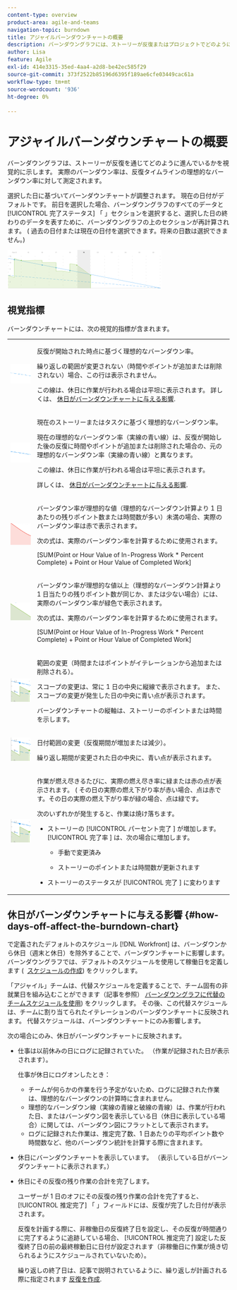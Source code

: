 ```yaml
---
content-type: overview
product-area: agile-and-teams
navigation-topic: burndown
title: アジャイルバーンダウンチャートの概要
description: バーンダウングラフには、ストーリーが反復またはプロジェクトでどのように進行しているかが視覚的に表示されます。 実際のバーンダウン率は、反復またはプロジェクトタイムラインの理想的なバーンダウン率に対して測定されます。
author: Lisa
feature: Agile
exl-id: 414e3315-35ed-4aa4-a2d8-be42ec585f29
source-git-commit: 373f2522b85196d6395f189ae6cfe03449cac61a
workflow-type: tm+mt
source-wordcount: '936'
ht-degree: 0%

---
```


# アジャイルバーンダウンチャートの概要

バーンダウングラフは、ストーリーが反復を通じてどのように進んでいるかを視覚的に示します。 実際のバーンダウン率は、反復タイムラインの理想的なバーンダウン率に対して測定されます。

選択した日に基づいてバーンダウンチャートが調整されます。 現在の日付がデフォルトです。 前日を選択した場合、バーンダウングラフのすべてのデータと [!UICONTROL 完了ステータス] 「 」セクションを選択すると、選択した日の終わりのデータを表すために、バーンダウングラフの上のセクションが再計算されます。 ( 過去の日付または現在の日付を選択できます。将来の日数は選択できません。)

![](assets/agile-iteration-burndown-350x88.png)

## 視覚指標

バーンダウンチャートには、次の視覚的指標が含まれます。

<table style="table-layout:auto"> 
 <col> 
 <col> 
 <tbody> 
  <tr> 
   <td role="rowheader"> <img src="assets/agile-iteration-burndown-dottedblue.png" alt=""> </td> 
   <td> <p>反復が開始された時点に基づく理想的なバーンダウン率。</p> <p>繰り返しの範囲が変更されない（時間やポイントが追加または削除されない）場合、この行は表示されません。</p> <p>この線は、休日に作業が行われる場合は平坦に表示されます。 詳しくは、 <a title="アジャイルバーンダウンチャートの使用" href="#how-days-off-affect-the-burndown-chart" class="MCXref xref">休日がバーンダウンチャートに与える影響</a>.</p> </td> 
  </tr> 
  <tr> 
   <td role="rowheader"> <img src="assets/agile-iteration-burndown-solidblue.png" alt=""> </td> 
   <td> <p>現在のストーリーまたはタスクに基づく理想的なバーンダウン率。</p> <p>現在の理想的なバーンダウン率（実線の青い線）は、反復が開始した後の反復に時間やポイントが追加または削除された場合の、元の理想的なバーンダウン率（実線の青い線）と異なります。</p> <p>この線は、休日に作業が行われる場合は平坦に表示されます。</p> <p>詳しくは、 <a title="アジャイルバーンダウンチャートの使用" href="#how-days-off-affect-the-burndown-chart" class="MCXref xref">休日がバーンダウンチャートに与える影響</a>.</p> </td> 
  </tr> 
  <tr> 
   <td role="rowheader"> <img src="assets/agile-iteration-burndown-red.png" alt=""> </td> 
   <td> <p>バーンダウン率が理想的な値（理想的なバーンダウン計算より 1 日あたりの残りポイント数または時間数が多い）未満の場合、実際のバーンダウン率は赤で表示されます。</p> <p>次の式は、実際のバーンダウン率を計算するために使用されます。</p> <p>[SUM(Point or Hour Value of In-Progress Work * Percent Complete) + Point or Hour Value of Completed Work]</p> </td> 
  </tr> 
  <tr> 
   <td role="rowheader"> <img src="assets/agile-iteration-burndown-green.png" alt=""> </td> 
   <td> <p>バーンダウン率が理想的な値以上（理想的なバーンダウン計算より 1 日当たりの残りポイント数が同じか、または少ない場合）には、実際のバーンダウン率が緑色で表示されます。</p> <p>次の式は、実際のバーンダウン率を計算するために使用されます。</p> <p>[SUM(Point or Hour Value of In-Progress Work * Percent Complete) + Point or Hour Value of Completed Work]</p> </td> 
  </tr> 
  <tr> 
   <td role="rowheader"> <img src="assets/agile-iteration-burndown-scope.png" alt=""> </td> 
   <td> <p>範囲の変更（時間またはポイントがイテレーションから追加または削除される）。</p> <p>スコープの変更は、常に 1 日の中央に縦線で表示されます。 また、スコープの変更が発生した日の中央に青い点が表示されます。</p> <p>バーンダウンチャートの縦軸は、ストーリーのポイントまたは時間を示します。</p> </td> 
  </tr> 
  <tr> 
   <td role="rowheader"> <img src="assets/agile-iteration-burndown-scope.png" alt=""> </td> 
   <td> <p>日付範囲の変更（反復期間が増加または減少）。</p> <p>繰り返し期間が変更された日の中央に、青い点が表示されます。</p> </td> 
  </tr> 
  <tr> 
   <td role="rowheader"> <img src="assets/agile-iteration-burndown-scope.png" alt=""> </td> 
   <td> <p>作業が燃え尽きるたびに、実際の燃え尽き率に緑または赤の点が表示されます。 ( その日の実際の燃え下がり率が赤い場合、点は赤です。その日の実際の燃え下がり率が緑の場合、点は緑です。</p> <p>次のいずれかが発生すると、作業は焼け落ちます。</p> 
    <ul> 
     <li> ストーリーの [!UICONTROL パーセント完了 ] が増加します。<br>[!UICONTROL 完了率 ] は、次の場合に増加します。 
      <ul> 
       <li> <p>手動で変更済み</p> </li> 
       <li> <p>ストーリーのポイントまたは時間数が更新されます</p> </li> 
      </ul></li>  
     <li>ストーリーのステータスが [!UICONTROL 完了 ] に変わります</li> 
    </ul> </td> 
  </tr> 
 </tbody> 
</table>

## 休日がバーンダウンチャートに与える影響 {#how-days-off-affect-the-burndown-chart}

で定義されたデフォルトのスケジュール [!DNL Workfront] は、バーンダウンから休日（週末と休日）を除外することで、バーンダウンチャートに影響します。 バーンダウングラフでは、デフォルトのスケジュールを使用して稼働日を定義します (  [スケジュールの作成](../../../administration-and-setup/set-up-workfront/configure-timesheets-schedules/create-schedules.md)) をクリックします。

「アジャイル」チームは、代替スケジュールを定義することで、チーム固有の非就業日を組み込むことができます（記事を参照） [バーンダウングラフに代替のチームスケジュールを使用](../../../agile/use-scrum-in-an-agile-team/burndown/use-alt--team-schedule-burndown-charts.md)) をクリックします。 その後、この代替スケジュールは、チームに割り当てられたイテレーションのバーンダウンチャートに反映されます。 代替スケジュールは、バーンダウンチャートにのみ影響します。

次の場合にのみ、休日がバーンダウンチャートに反映されます。

* 仕事は以前休みの日にログに記録されていた。 （作業が記録された日が表示されます）。

   仕事が休日にログオンしたとき：

   * チームが何らかの作業を行う予定がないため、ログに記録された作業は、理想的なバーンダウンの計算時に含まれません。
   * 理想的なバーンダウン線（実線の青線と破線の青線）は、作業が行われた日、またはバーンダウン図を表示している日（休日に表示している場合）に関しては、バーンダウン図にフラットとして表示されます。
   * ログに記録された作業は、推定完了数、1 日あたりの平均ポイント数や時間数など、他のバーンダウン統計を計算する際に含まれます。

* 休日にバーンダウンチャートを表示しています。 （表示している日がバーンダウンチャートに表示されます。）
* 休日にその反復の残り作業の合計を完了します。

   ユーザーが 1 日のオフにその反復の残り作業の合計を完了すると、 [!UICONTROL 推定完了] 「 」フィールドには、反復が完了した日付が表示されます。

   反復を計画する際に、非稼働日の反復終了日を設定し、その反復が時間通りに完了するように追跡している場合、 [!UICONTROL 推定完了] 設定した反復終了日の前の最終稼動日に日付が設定されます（非稼働日に作業が焼き切られるようにスケジュールされていないため）。

   繰り返しの終了日は、記事で説明されているように、繰り返しが計画される際に指定されます [反復を作成](../../../agile/use-scrum-in-an-agile-team/iterations/create-an-iteration.md).
